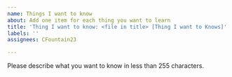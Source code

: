 ```yaml
---
name: Things I want to know
about: Add one item for each thing you want to learn
title: 'Thing I want to know: <file in title> [Thing I want to Knows]'
labels: ''
assignees: CFountain23

---
```


Please describe what you want to know in less than 255 characters.

